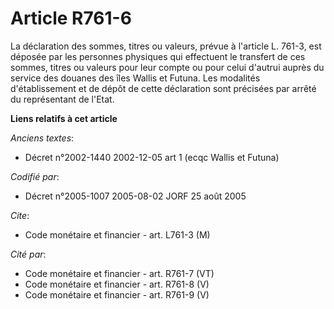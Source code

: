 # Article R761-6

La déclaration des sommes, titres ou valeurs, prévue à l'article L. 761-3, est déposée par les personnes physiques qui
effectuent le transfert de ces sommes, titres ou valeurs pour leur compte ou pour celui d'autrui auprès du service des
douanes des îles Wallis et Futuna. Les modalités d'établissement et de dépôt de cette déclaration sont précisées par arrêté
du représentant de l'Etat.

**Liens relatifs à cet article**

_Anciens textes_:

  - Décret n°2002-1440 2002-12-05 art 1 (ecqc Wallis et Futuna)

_Codifié par_:

  - Décret n°2005-1007 2005-08-02 JORF 25 août 2005

_Cite_:

  - Code monétaire et financier - art. L761-3 (M)

_Cité par_:

  - Code monétaire et financier - art. R761-7 (VT)
  - Code monétaire et financier - art. R761-8 (V)
  - Code monétaire et financier - art. R761-9 (V)
